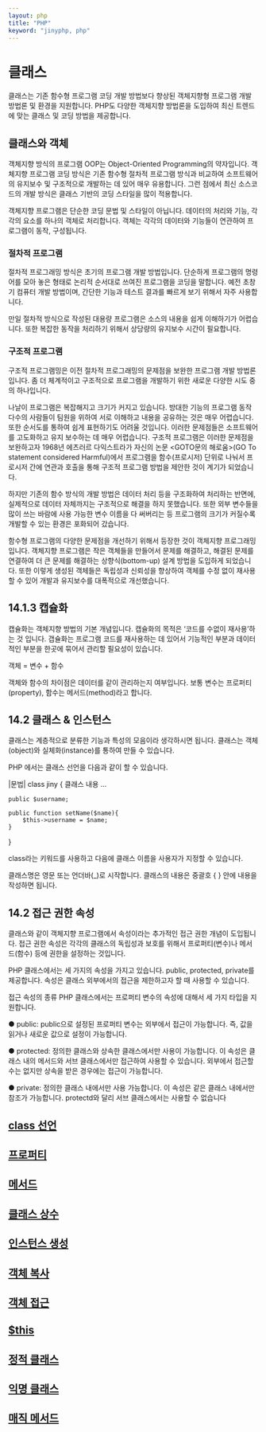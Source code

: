 ```yaml
---
layout: php
title: "PHP"
keyword: "jinyphp, php"
---
```


# 클래스
클래스는 기존 함수형 프로그램 코딩 개발 방법보다 향상된 객체지향형 프로그램 개발 방법론 및 환경을 지원합니다. PHP도 다양한 객체지향 방법론을 도입하여 최신 트렌드에 맞는 클래스 및 코딩 방법을 제공합니다.  

## 클래스와 객체
객체지향 방식의 프로그램 OOP는 Object-Oriented Programming의 약자입니다. 객체지향 프로그램 코딩 방식은 기존 함수형 절차적 프로그램 방식과 비교하여 소프트웨어의 유지보수 및 구조적으로 개발하는 데 있어 매우 유용합니다. 그런 점에서 최신 소스코드의 개발 방식은 클래스 기반의 코딩 스타일을 많이 적용합니다.

객체지향 프로그램은 단순한 코딩 문법 및 스타일이 아닙니다. 데이터의 처리와 기능, 각각의 요소를 하나의 객체로 처리합니다. 객체는 각각의 데이터와 기능들이 연관하여 프로그램이 동작, 구성됩니다. 


### 절차적 프로그램
절차적 프로그래밍 방식은 초기의 프로그램 개발 방법입니다. 단순하게 프로그램의 명령어를 모아 놓은 형태로 논리적 순서대로 쓰여진 프로그램을 코딩을 말합니다. 예전 초창기 컴퓨터 개발 방법이며, 간단한 기능과 테스트 결과를 빠르게 보기 위해서 자주 사용합니다.

만일 절차적 방식으로 작성된 대용량 프로그램은 소스의 내용을 쉽게 이해하기가 어렵습니다. 또한 복잡한 동작을 처리하기 위해서 상당량의 유지보수 시간이 필요합니다. 

### 구조적 프로그램
구조적 프로그램밍은 이전 절차적 프로그래밍의 문제점을 보완한 프로그램 개발 방법론 입니다. 좀 더 체계적이고 구조적으로 프로그램을 개발하기 위한 새로운 다양한 시도 중의 하나입니다.

나날이 프로그램은 복잡해지고 크기가 커지고 있습니다. 방대한 기능의 프로그램 동작 다수의 사람들이 팀원을 위하여 서로 이해하고 내용을 공유하는 것은 매우 어렵습니다. 또한 순서도를 통하여 쉽게 표현하기도 어려울 것입니다. 이러한 문제점들은 소프트웨어를 고도화하고 유지 보수하는 데 매우 어렵습니다. 
구조적 프로그램은 이러한 문제점을 보완하고자 1968년 에츠러르 다익스트라가 자신의 논문 <GOTO문의 해로움>(GO To statement considered Harmful)에서 프로그램을 함수(프로시저) 단위로 나눠서 프로시저 간에 연관과 호출을 통해 구조적 프로그램 방법을 제안한 것이 계기가 되었습니다.

하지만 기존의 함수 방식의 개발 방법은 데이터 처리 등을 구조화하여 처리하는 반면에, 실제적으로 데이터 자체까지는 구조적으로 해결을 하지 못했습니다. 또한 외부 변수들을 많이 쓰는 바람에 사용 가능한 변수 이름을 다 써버리는 등 프로그램의 크기가 커질수록 개발할 수 있는 환경은 포화되어 갔습니다.

함수형 프로그램의 다양한 문제점을 개선하기 위해서 등장한 것이 객체지향 프로그래밍입니다. 객체지향 프로그램은 작은 객체들을 만들어서 문제를 해결하고, 해결된 문제를 연결하여 더 큰 문제를 해결하는 상향식(bottom-up) 설계 방법을 도입하게 되었습니다. 또한 이렇게 생성된 객체들은 독립성과 신뢰성을 향상하여 객체를 수정 없이 재사용할 수 있어 개발과 유지보수를 대폭적으로 개선했습니다.


## 14.1.3 캡슐화
캡슐화는 객체지향 방법의 기본 개념입니다. 캡슐화의 목적은 ‘코드를 수없이 재사용’하는 것 입니다. 갭슐화는 프로그램 코드를 재사용하는 데 있어서 기능적인 부분과 데이터적인 부분을 한곳에 묶어서 관리할 필요성이 있습니다.

객체 = 변수 + 함수

객체와 함수의 차이점은 데이터를 같이 관리하는지 여부입니다. 보통 변수는 프로퍼티(property), 함수는 메서드(method)라고 합니다.

## 14.2 클래스 & 인스턴스


클래스는 계층적으로 분류한 기능과 특성의 모음이라 생각하시면 됩니다. 클래스는 객체(object)와 실체화(instance)를 통하여 만들 수 있습니다.

PHP 에서는 클래스 선언을 다음과 같이 할 수 있습니다.

|문법|
class jiny {
	클래스 내용 ...

	public $username;

	public function setName($name){
		$this->username = $name;
	}
}

class라는 키워드를 사용하고 다음에 클래스 이름을 사용자가 지정할 수 있습니다. 

클래스명은 영문 또는 언더바(_)로 시작합니다. 클래스의 내용은 중괄호 { } 안에 내용을 작성하면 됩니다.


## 14.2 접근 권한 속성

클래스와 같이 객체지향 프로그램에서 속성이라는 추가적인 접근 권한 개념이 도입됩니다. 접근 권한 속성은 각각의 클래스의 독립성과 보호를 위해서 프로퍼티(변수)나 메서드(함수) 등에 권한을 설정하는 것입니다.

PHP 클래스에서는 세 가지의 속성을 가지고 있습니다. public, protected, private를 제공합니다.
속성은 클래스 외부에서의 접근을 제한하고자 할 때 사용할 수 있습니다.

접근 속성의 종류
PHP 클래스에서는 프로퍼티 변수의 속성에 대해서 세 가지 타입을 지원합니다.

●	public:  public으로 설정된 프로퍼티 변수는 외부에서 접근이 가능합니다. 즉, 값을 읽거나 새로운 값으로 설정이 가능합니다.

●	protected: 정의한 클래스와 상속한 클래스에서만 사용이 가능합니다. 이 속성은 클래스 내의 메서드와 서브 클래스에서만 접근하여 사용할 수 있습니다. 외부에서 접근할 수는 없지만 상속을 받은 경우에는 접근이 가능합니다.

●	private: 정의한 클래스 내에서만 사용 가능합니다. 이 속성은 같은 클래스 내에서만 참조가 가능합니다. protectd와 달리 서브 클래스에서는 사용할 수 없습니다

## [class 선언](declear)

## [프로퍼티](property)

## [메서드](method)

## [클래스 상수](const)

## [인스턴스 생성](new)

## [객체 복사](clone)

## [객체 접근](access)

## [$this](this)

## [정적 클래스](static)

## [익명 클래스](anno)

## [매직 메서드](magic)

